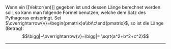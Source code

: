 Wenn ein [[Vektor(en)]] gegeben ist und dessen Länge berechnet werden soll, so kann man folgende Formel benutzen, welche dem Satz des Pythagoras entspringt.
Sei $\overrightarrow{v}=\begin{pmatrix}a\\b\\c\end{pmatrix}$, so ist die Länge (Betrag):
$$\bigg|~\overrightarrow{v}~\bigg|=
\sqrt{a^2+b^2+c^2}$$

---
